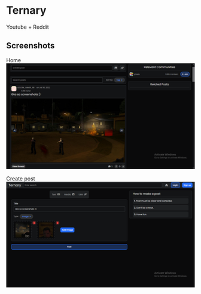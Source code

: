 # Ternary

Youtube + Reddit

## Screenshots

Home
<img src='./README_FILES/home.png'>

Create post
<img src='./README_FILES/create.png'>
